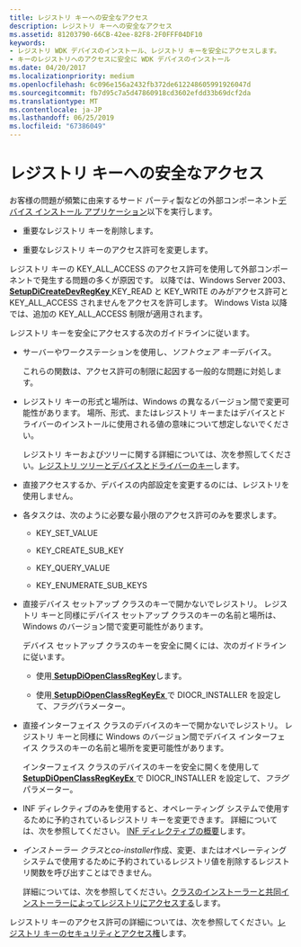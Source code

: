 ```yaml
---
title: レジストリ キーへの安全なアクセス
description: レジストリ キーへの安全なアクセス
ms.assetid: 81203790-66CB-42ee-82F8-2F0FFF04DF10
keywords:
- レジストリ WDK デバイスのインストール、レジストリ キーを安全にアクセスします。
- キーのレジストリへのアクセスに安全に WDK デバイスのインストール
ms.date: 04/20/2017
ms.localizationpriority: medium
ms.openlocfilehash: 6c096e156a2432fb372de612248605991926047d
ms.sourcegitcommit: fb7d95c7a5d47860918cd3602efdd33b69dcf2da
ms.translationtype: MT
ms.contentlocale: ja-JP
ms.lasthandoff: 06/25/2019
ms.locfileid: "67386049"
---
```

# <a name="accessing-registry-keys-safely"></a>レジストリ キーへの安全なアクセス


お客様の問題が頻繁に由来するサード パーティ製などの外部コンポーネント[デバイス インストール アプリケーション](writing-a-device-installation-application.md)以下を実行します。

-   重要なレジストリ キーを削除します。

-   重要なレジストリ キーのアクセス許可を変更します。

レジストリ キーの KEY_ALL_ACCESS のアクセス許可を使用して外部コンポーネントで発生する問題の多くが原因です。 以降では、Windows Server 2003、 [ **SetupDiCreateDevRegKey** ](https://docs.microsoft.com/windows/desktop/api/setupapi/nf-setupapi-setupdicreatedevregkeya) KEY_READ と KEY_WRITE のみがアクセス許可と KEY_ALL_ACCESS されませんをアクセスを許可します。 Windows Vista 以降では、追加の KEY_ALL_ACCESS 制限が適用されます。

レジストリ キーを安全にアクセスする次のガイドラインに従います。

-   サーバーやワークステーションを使用し、*ソフトウェア キー*デバイス。

    これらの関数は、アクセス許可の制限に起因する一般的な問題に対処します。

-   レジストリ キーの形式と場所は、Windows の異なるバージョン間で変更可能性があります。 場所、形式、またはレジストリ キーまたはデバイスとドライバーのインストールに使用される値の意味について想定しないでください。

    レジストリ キーおよびツリーに関する詳細については、次を参照してください。[レジストリ ツリーとデバイスとドライバーのキー](registry-trees-and-keys.md)します。

-   直接アクセスするか、デバイスの内部設定を変更するのには、レジストリを使用しません。

-   各タスクは、次のように必要な最小限のアクセス許可のみを要求します。

    -   KEY_SET_VALUE

    -   KEY_CREATE_SUB_KEY

    -   KEY_QUERY_VALUE

    -   KEY_ENUMERATE_SUB_KEYS

-   直接デバイス セットアップ クラスのキーで開かないでレジストリ。 レジストリ キーと同様にデバイス セットアップ クラスのキーの名前と場所は、Windows のバージョン間で変更可能性があります。

    デバイス セットアップ クラスのキーを安全に開くには、次のガイドラインに従います。

    -   使用[ **SetupDiOpenClassRegKey**](https://docs.microsoft.com/windows/desktop/api/setupapi/nf-setupapi-setupdiopenclassregkey)します。

    -   使用[ **SetupDiOpenClassRegKeyEx** ](https://docs.microsoft.com/windows/desktop/api/setupapi/nf-setupapi-setupdiopenclassregkeyexa)で DIOCR_INSTALLER を設定して、*フラグ*パラメーター。

-   直接インターフェイス クラスのデバイスのキーで開かないでレジストリ。 レジストリ キーと同様に Windows のバージョン間でデバイス インターフェイス クラスのキーの名前と場所を変更可能性があります。

    インターフェイス クラスのデバイスのキーを安全に開くを使用して[ **SetupDiOpenClassRegKeyEx** ](https://docs.microsoft.com/windows/desktop/api/setupapi/nf-setupapi-setupdiopenclassregkeyexa)で DIOCR_INSTALLER を設定して、*フラグ*パラメーター。

-   INF ディレクティブのみを使用すると、オペレーティング システムで使用するために予約されているレジストリ キーを変更できます。 詳細については、次を参照してください。 [INF ディレクティブの概要](summary-of-inf-directives.md)します。

-   *インストーラー クラス*と*co-installer*作成、変更、またはオペレーティング システムで使用するために予約されているレジストリ値を削除するレジストリ関数を呼び出すことはできません。

    詳細については、次を参照してください。[クラスのインストーラーと共同インストーラーによってレジストリにアクセスする](accessing-the-registry-by-class-installers-and-co-installers.md)します。

レジストリ キーのアクセス許可の詳細については、次を参照してください。[レジストリ キーのセキュリティとアクセス権](https://go.microsoft.com/fwlink/p/?linkid=194542)します。

 

 





